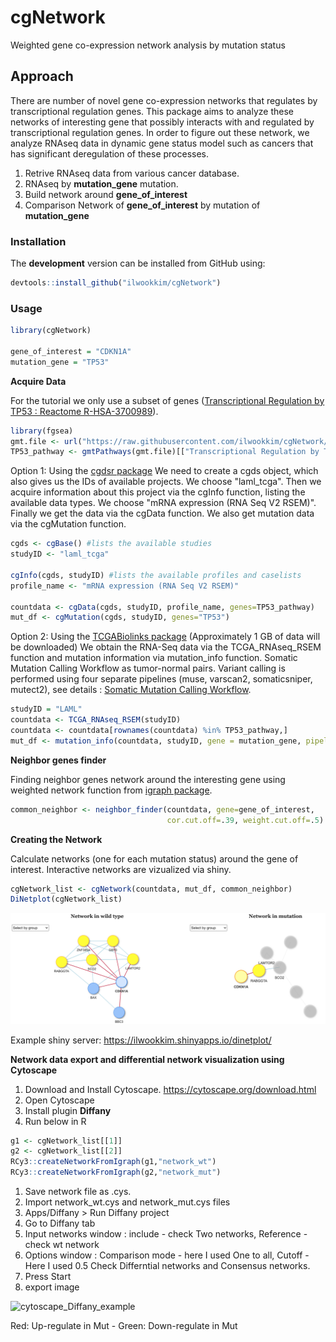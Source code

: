 # **cgNetwork**
Weighted gene co-expression network analysis by mutation status

## **Approach**
There are number of novel gene co-expression networks that regulates by transcriptional regulation genes. This package aims to analyze these networks of interesting gene that possibly interacts with and regulated by transcriptional regulation genes. In order to figure out these network, we analyze RNAseq data in dynamic gene status model such as cancers that has significant deregulation of these processes. 

  1. Retrive RNAseq data from various cancer database.
  1. RNAseq by **mutation_gene** mutation.
  1. Build network around **gene_of_interest**
  1. Comparison Network of **gene_of_interest** by mutation of **mutation_gene** 

### Installation

The **development** version can be installed from GitHub using:

``` r
devtools::install_github("ilwookkim/cgNetwork")
```

### Usage

``` r
library(cgNetwork)

gene_of_interest = "CDKN1A"
mutation_gene = "TP53"
```

**Acquire Data**

For the tutorial we only use a subset of genes ([Transcriptional Regulation by TP53 : Reactome R-HSA-3700989](https://reactome.org/content/detail/R-HSA-3700989)).
``` r 
library(fgsea)
gmt.file <- url("https://raw.githubusercontent.com/ilwookkim/cgNetwork/main/inst/extdata/ReactomePathways.gmt", method="libcurl")
TP53_pathway <- gmtPathways(gmt.file)[["Transcriptional Regulation by TP53"]]
```

Option 1: Using the [cgdsr package](https://cran.r-project.org/web/packages/cgdsr/index.html)
We need to create a cgds object, which also gives us the IDs of available projects. We choose "laml_tcga". Then we acquire information about this project via the cgInfo function, listing the available data types. We choose "mRNA expression (RNA Seq V2 RSEM)". Finally we get the data via the cgData function. We also get mutation data via the cgMutation function.
```r
cgds <- cgBase() #lists the available studies
studyID <- "laml_tcga"

cgInfo(cgds, studyID) #lists the available profiles and caselists
profile_name <- "mRNA expression (RNA Seq V2 RSEM)"

countdata <- cgData(cgds, studyID, profile_name, genes=TP53_pathway)
mut_df <- cgMutation(cgds, studyID, genes="TP53")
```

Option 2: Using the [TCGABiolinks package](https://bioconductor.org/packages/release/bioc/html/TCGAbiolinks.html) (Approximately 1 GB of data will be downloaded)
We obtain the RNA-Seq data via the TCGA_RNAseq_RSEM function and mutation information via mutation_info function. Somatic Mutation Calling Workflow as tumor-normal pairs. Variant calling is performed using four separate pipelines (muse, varscan2, somaticsniper, mutect2), see details : [Somatic Mutation Calling Workflow](https://docs.gdc.cancer.gov/Data/Bioinformatics_Pipelines/DNA_Seq_Variant_Calling_Pipeline/#somatic-variant-calling-workflow).
```r
studyID = "LAML"
countdata <- TCGA_RNAseq_RSEM(studyID)
countdata <- countdata[rownames(countdata) %in% TP53_pathway,]
mut_df <- mutation_info(countdata, studyID, gene = mutation_gene, pipeline = "mutect2")
```

**Neighbor genes finder**

Finding neighbor genes network around the interesting gene using weighted network function from [igraph package](https://igraph.org/r/).

``` r
common_neighbor <- neighbor_finder(countdata, gene=gene_of_interest,
                                   cor.cut.off=.39, weight.cut.off=.5)                            
```

**Creating the Network**

Calculate networks (one for each mutation status) around the gene of interest. Interactive networks are vizualized via shiny.
``` r
cgNetwork_list <- cgNetwork(countdata, mut_df, common_neighbor)
DiNetplot(cgNetwork_list)
```

<img src="inst/extdata/DiNetwork_example.png"/>

Example shiny server: https://ilwookkim.shinyapps.io/dinetplot/


**Network data export and differential network visualization using Cytoscape**

  1. Download and Install Cytoscape.
    https://cytoscape.org/download.html
  1. Open Cytoscape
  1. Install plugin **Diffany**
  1. Run below in R
  ``` r
  g1 <- cgNetwork_list[[1]]
  g2 <- cgNetwork_list[[2]]
  RCy3::createNetworkFromIgraph(g1,"network_wt")
  RCy3::createNetworkFromIgraph(g2,"network_mut")
  ```
  1. Save network file as .cys.
  1. Import network_wt.cys and network_mut.cys files
  1. Apps/Diffany > Run Diffany project
  1. Go to Diffany tab
  1. Input networks window : include - check Two networks, Reference - check wt network
  1. Options window : Comparison mode - here I used One to all, Cutoff - Here I used 0.5 Check Differntial networks and Consensus networks.
  1. Press Start
  1. export image

![cytoscape_Diffany_example](/media/inst/extdata/cytoscape_Diffany_example.png "cytoscape_Diffany_example")

  Red: Up-regulate in Mut - Green: Down-regulate in Mut
